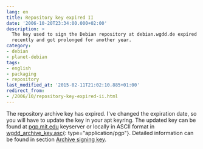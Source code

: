```yaml
---
lang: en
title: Repository key expired II
date: '2006-10-20T23:34:00.000+02:00'
description: >
  The key used to sign the Debian repository at debian.wgdd.de expired
  recently and got prolonged for another year.
category:
- debian
- planet-debian
tags:
- english
- packaging
- repository
last_modified_at: '2015-02-11T21:02:10.885+01:00'
redirect_from:
- /2006/10/repository-key-expired-ii.html
---
```


The repository archive key has expired. I've changed the expiration date, so
you will have to update the key in your apt keyring. The updated key can be
found at [pgp.mit.edu] keyserver or locally in ASCII format in 
[wgdd_archive_key.asc]{: type="application/pgp"}. Detailed information can be
found in section [Archive signing key].

[pgp.mit.edu]: http://pgp.mit.edu:11371/pks/lookup?op=get&amp;search=0xE394D996
[wgdd_archive_key.asc]: http://debian.wgdd.de/stuff/wgdd_archive_key.asc
[Archive signing key]: http://debian.wgdd.de/repository#gpgkey

<!-- vim: set tw=79 ts=2 sw=2 ai si et: -->
